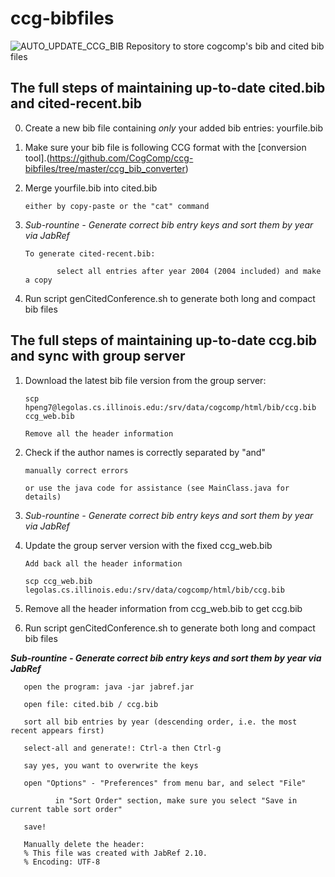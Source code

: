 # ccg-bibfiles
![AUTO_UPDATE_CCG_BIB](https://github.com/CogComp/ccg-bibfiles/workflows/AUTO_UPDATE_CCG_BIB/badge.svg)
Repository to store cogcomp's bib and cited bib files

## The full steps of maintaining up-to-date cited.bib and cited-recent.bib

0. Create a new bib file containing *only* your added bib entries: yourfile.bib

1. Make sure your bib file is following CCG format with the [conversion tool].(https://github.com/CogComp/ccg-bibfiles/tree/master/ccg_bib_converter)

2. Merge yourfile.bib into cited.bib

       either by copy-paste or the "cat" command

3. *Sub-rountine - Generate correct bib entry keys and sort them by year via JabRef*

       To generate cited-recent.bib: 

              select all entries after year 2004 (2004 included) and make a copy

4. Run script genCitedConference.sh to generate both long and compact bib files

## The full steps of maintaining up-to-date ccg.bib and sync with group server

1. Download the latest bib file version from the group server:
        
       scp hpeng7@legolas.cs.illinois.edu:/srv/data/cogcomp/html/bib/ccg.bib ccg_web.bib

       Remove all the header information

2. Check if the author names is correctly separated by "and"

       manually correct errors 

       or use the java code for assistance (see MainClass.java for details)

3. *Sub-rountine - Generate correct bib entry keys and sort them by year via JabRef*

4. Update the group server version with the fixed ccg_web.bib 

       Add back all the header information

       scp ccg_web.bib legolas.cs.illinois.edu:/srv/data/cogcomp/html/bib/ccg.bib

5. Remove all the header information from ccg_web.bib to get ccg.bib

6. Run script genCitedConference.sh to generate both long and compact bib files

**_Sub-rountine - Generate correct bib entry keys and sort them by year via JabRef_**

       open the program: java -jar jabref.jar

       open file: cited.bib / ccg.bib

       sort all bib entries by year (descending order, i.e. the most recent appears first)

       select-all and generate!: Ctrl-a then Ctrl-g

       say yes, you want to overwrite the keys

       open "Options" - "Preferences" from menu bar, and select "File"

              in "Sort Order" section, make sure you select "Save in current table sort order" 

       save! 

       Manually delete the header:
       % This file was created with JabRef 2.10.
       % Encoding: UTF-8
